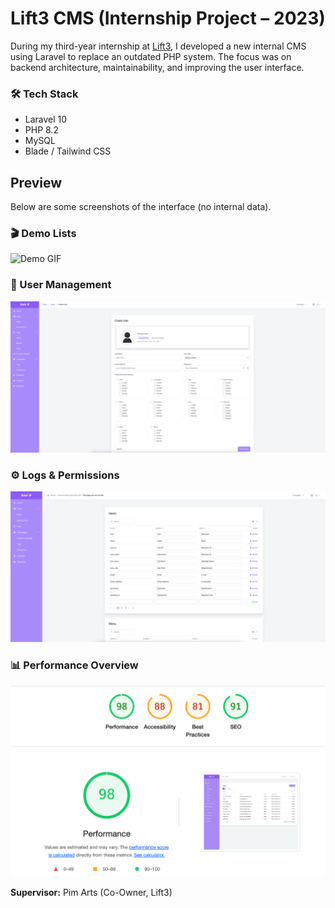 # Lift3 CMS (Internship Project – 2023)

During my third-year internship at [Lift3](https://lift3.nl), I developed a new internal CMS using Laravel
to replace an outdated PHP system. The focus was on backend architecture, maintainability,
and improving the user interface.

### 🛠️ Tech Stack
- Laravel 10  
- PHP 8.2  
- MySQL  
- Blade / Tailwind CSS
  
## Preview
Below are some screenshots of the interface (no internal data).

### 🎬 Demo Lists
![Demo GIF](docs/demo.gif)

### 👤 User Management
![Create User](docs/create-user.png)

### ⚙️ Logs & Permissions
![Logs](docs/tags.png)

### 📊 Performance Overview
![Performance](docs/accessibility.png)


**Supervisor:** Pim Arts (Co-Owner, Lift3)
